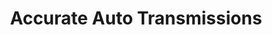 ---
title: "Accurate Auto Transmissions"
url: /chesterton/accurate-auto-transmissions/
shop: car repair
---